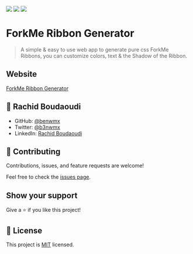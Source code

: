 ![](https://img.shields.io/badge/React-20232A?style=for-the-badge&logo=react&logoColor=61DAFB)
![](https://img.shields.io/badge/Vite-B73BFE?style=for-the-badge&logo=vite&logoColor=FFD62E)
![](https://img.shields.io/badge/Netlify-00C7B7?style=for-the-badge&logo=netlify&logoColor=white)

# ForkMe Ribbon Generator

> A simple & easy to use web app to generate pure css ForkMe Ribbons, you can customize colors, text & the Shadow of the Ribbon.

## Website

[ForkMe Ribbon Generator](https://ribbon-generator.netlify.app/)

## 👤 **Rachid Boudaoudi**

- GitHub: [@benwmx](https://github.com/benwmx)
- Twitter: [@b3nwmx](https://twitter.com/b3nwmx)
- LinkedIn: [Rachid Boudaoudi](https://www.linkedin.com/in/rachid-boudaoudi/)

## 🤝 Contributing

Contributions, issues, and feature requests are welcome!

Feel free to check the [issues page](../../issues/).

## Show your support

Give a ⭐️ if you like this project!

## 📝 License

This project is [MIT](LICENSE) licensed.
